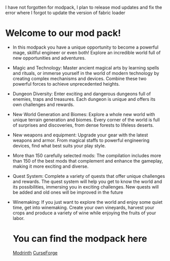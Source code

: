 I have not forgotten for modpack, I plan to release mod updates and fix the error where I forgot to update the version of fabric loader

# Welcome to our mod pack!
- In this modpack you have a unique opportunity to become a powerful mage, skillful engineer or even both! Explore an incredible world full of new opportunities and adventures.
  
- Magic and Technology: Master ancient magical arts by learning spells and rituals, or immerse yourself in the world of modern technology by creating complex mechanisms and devices. Combine these two powerful forces to achieve unprecedented heights.
  
- Dungeon Diversity: Enter exciting and dangerous dungeons full of enemies, traps and treasures. Each dungeon is unique and offers its own challenges and rewards.
  
- New World Generation and Biomes: Explore a whole new world with unique terrain generation and biomes. Every corner of the world is full of surprises and discoveries, from dense forests to lifeless deserts.
  
- New weapons and equipment: Upgrade your gear with the latest weapons and armor. From magical staffs to powerful engineering devices, find what best suits your play style.
  
- More than 150 carefully selected mods: The compilation includes more than 150 of the best mods that complement and enhance the gameplay, making it more exciting and diverse.

- Quest System: Complete a variety of quests that offer unique challenges and rewards. The quest system will help you get to know the world and its possibilities, immersing you in exciting challenges. New quests will be added and old ones will be improved in the future
  
- Winemaking: If you just want to explore the world and enjoy some quiet time, get into winemaking. Create your own vineyards, harvest your crops and produce a variety of wine while enjoying the fruits of your labor.

  # You can find the modpack here

  [Modrinth](https://modrinth.com/modpack/arcane-csd)
  [CurseForge](https://www.curseforge.com/minecraft/modpacks/arcanecsd)
